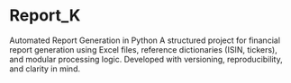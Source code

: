# Report_K
Automated Report Generation in Python A structured project for financial report generation using Excel files, reference dictionaries (ISIN, tickers), and modular processing logic. Developed with versioning, reproducibility, and clarity in mind.

